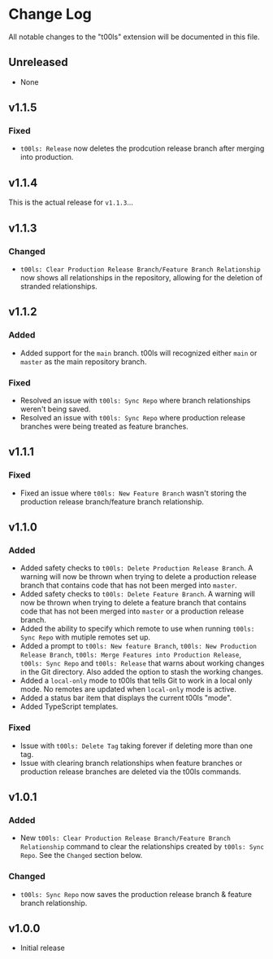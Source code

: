 # Change Log

All notable changes to the "t00ls" extension will be documented in this file.

## Unreleased
 - None

## v1.1.5
### Fixed
 - `t00ls: Release` now deletes the prodcution release branch after merging into production.

## v1.1.4
This is the actual release for `v1.1.3`...

## v1.1.3
### Changed
 - `t00ls: Clear Production Release Branch/Feature Branch Relationship` now shows all relationships in the repository, allowing for the deletion of stranded relationships.

## v1.1.2
### Added
 - Added support for the `main` branch. t00ls will recognized either `main` or `master` as the main repository branch.

### Fixed
 - Resolved an issue with `t00ls: Sync Repo` where branch relationships weren't being saved.
 - Resolved an issue with `t00ls: Sync Repo` where production release branches were being treated as feature branches.

## v1.1.1
### Fixed
 - Fixed an issue where `t00ls: New Feature Branch` wasn't storing the production release branch/feature branch relationship. 

## v1.1.0
### Added
 - Added safety checks to `t00ls: Delete Production Release Branch`. A warning will now be thrown when trying to delete a production release branch that contains code that has not been merged into `master`.
 - Added safety checks to `t00ls: Delete Feature Branch`.  A warning will now be thrown when trying to delete a feature branch that contains code that has not been merged into `master` or a production release branch.
 - Added the ability to specify which remote to use when running `t00ls: Sync Repo` with mutiple remotes set up.
 - Added a prompt to `t00ls: New feature Branch`, `t00ls: New Production Release Branch`, `t00ls: Merge Features into Production Release`, `t00ls: Sync Repo` and `t00ls: Release` that warns about working changes in the Git directory. Also added the option to stash the working changes.
 - Added a `local-only` mode to t00ls that tells Git to work in a local only mode. No remotes are updated when `local-only` mode is active.
 - Added a status bar item that displays the current t00ls "mode".
 - Added TypeScript templates.

### Fixed
 - Issue with `t00ls: Delete Tag` taking forever if deleting more than one tag.
 - Issue with clearing branch relationships when feature branches or production release branches are deleted via the t00ls commands.

## v1.0.1
### Added
 - New `t00ls: Clear Production Release Branch/Feature Branch Relationship` command to clear the relationships created by `t00ls: Sync Repo`. See the `Changed` section below.

### Changed
 - `t00ls: Sync Repo` now saves the production release branch & feature branch relationship.

## v1.0.0

- Initial release

